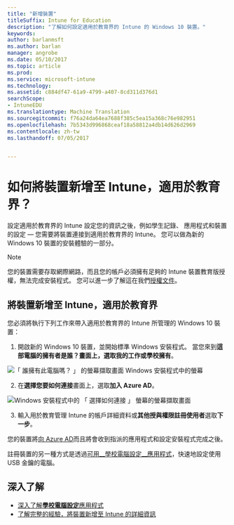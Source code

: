 ```yaml
---
title: "新增裝置"
titleSuffix: Intune for Education
description: "了解如何設定適用於教育界的 Intune 的 Windows 10 裝置。"
keywords: 
author: barlanmsft
ms.author: barlan
manager: angrobe
ms.date: 05/10/2017
ms.topic: article
ms.prod: 
ms.service: microsoft-intune
ms.technology: 
ms.assetid: c884df47-61a9-4799-a407-8cd311d376d1
searchScope:
- IntuneEDU
ms.translationtype: Machine Translation
ms.sourcegitcommit: f76a24da64ea7688f385c5ea15a368c76e982951
ms.openlocfilehash: 7b5343d996868ceaf18a58812a4db14d626d2969
ms.contentlocale: zh-tw
ms.lasthandoff: 07/05/2017


---
```


# <a name="how-do-i-add-devices-to-intune-for-education"></a>如何將裝置新增至 Intune，適用於教育界？

設定適用於教育界的 Intune 設定您的資訊之後，例如學生記錄、 應用程式和裝置的設定 — 您需要將裝置連接到適用於教育界的 Intune。 您可以做為新的 Windows 10 裝置的安裝體驗的一部分。


> [!NOTE]
> 您的裝置需要存取網際網路，而且您的帳戶必須擁有足夠的 Intune 裝置教育版授權，無法完成安裝程式。 您可以進一步了解這在我們[授權文件](https://docs.microsoft.com/intune/get-started/start-with-a-paid-subscription-to-microsoft-intune-step-4)。

## <a name="add-devices-to-intune-for-education"></a>將裝置新增至 Intune，適用於教育界

您必須將執行下列工作來帶入適用於教育界的 Intune 所管理的 Windows 10 裝置：

1. 開啟新的 Windows 10 裝置，並開始標準 Windows 安裝程式。 當您來到**這部電腦的擁有者是誰？**畫面上，選取**我的工作或學校擁有**。

  ![「 誰擁有此電腦嗎？ 」 的螢幕擷取畫面 Windows 安裝程式中的螢幕](./media/devices-001-who-owns-this-pc.png)

2. 在**選擇您要如何連接**畫面上，選取**加入 Azure AD**。

  ![Windows 安裝程式中的 「 選擇如何連接 」 螢幕的螢幕擷取畫面](./media/devices-002-how-you-connect-pc.png)

3. 輸入用於教育管理 Intune 的帳戶詳細資料或**其他授與權限註冊使用者**選取**下一步**。

您的裝置將[向 Azure AD](https://docs.microsoft.com/azure/active-directory/active-directory-conditional-access)而且將會收到指派的應用程式和設定安裝程式完成之後。

註冊裝置的另一種方式是透過[可用__學校電腦設定__應用程式](how-should-i-enroll-devices.md)，快速地設定使用 USB 金鑰的電腦。 

## <a name="find-out-more"></a>深入了解
- [深入了解**學校電腦設定**應用程式](https://docs.microsoft.com/education/windows/use-set-up-school-pcs-app)
- [了解完整的經驗，將裝置新增至 Intune 的詳細資訊](https://docs.microsoft.com/intune/deploy-use/enroll-devices-in-microsoft-intune)


